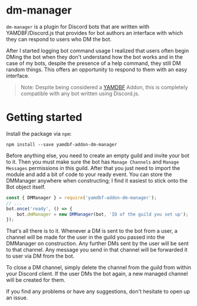 # dm-manager
`dm-manager` is a plugin for Discord bots that are written with YAMDBF/Discord.js that provides for bot authors an interface with which they can respond to users who DM the bot.

After I started logging bot command usage I realized that users often begin DMing the bot when they don't understand how the bot works and in the case of my bots, despite the presence of a help command, they still DM random things. This offers an opportunity to respond to them with an easy interface.

> Note: Despite being considered a [YAMDBF](https://github.com/zajrik/yamdbf) Addon, this is completely compatible with any bot written using Discord.js.

# Getting started

Install the package via `npm`:
```
npm install --save yamdbf-addon-dm-manager
```

Before anything else, you need to create an empty guild and invite your bot to it. Then you must make sure the bot has `Manage Channels` and `Manage Messages` permissions in this guild. After that you just need to import the module and add a bit of code to your ready event. You can store the DMManager anywhere when constructing; I find it easiest to stick onto the Bot object itself.

```js
const { DMManager } = require('yamdbf-addon-dm-manager');
// ...
bot.once('ready', () => {
	bot.dmManager = new DMManager(bot, 'ID of the guild you set up');
});
```

That's all there is to it. Whenever a DM is sent to the bot from a user, a channel will be made for the user in the guild you passed into the DMManager on construction. Any further DMs sent by the user will be sent to that channel. Any message you send in that channel will be forwarded it to user via DM from the bot.

To close a DM channel, simply delete the channel from the guild from within your Discord client. If the user DMs the bot again, a new managed channel will be created for them.

If you find any problems or have any suggestions, don't hesitate to open up an issue.